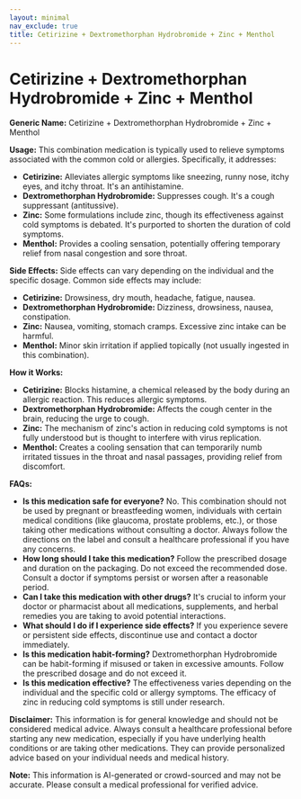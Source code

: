 ```yaml
---
layout: minimal
nav_exclude: true
title: Cetirizine + Dextromethorphan Hydrobromide + Zinc + Menthol
---
```


# Cetirizine + Dextromethorphan Hydrobromide + Zinc + Menthol

**Generic Name:** Cetirizine + Dextromethorphan Hydrobromide + Zinc + Menthol

**Usage:** This combination medication is typically used to relieve symptoms associated with the common cold or allergies.  Specifically, it addresses:

* **Cetirizine:**  Alleviates allergic symptoms like sneezing, runny nose, itchy eyes, and itchy throat.  It's an antihistamine.
* **Dextromethorphan Hydrobromide:** Suppresses cough. It's a cough suppressant (antitussive).
* **Zinc:**  Some formulations include zinc, though its effectiveness against cold symptoms is debated.  It's purported to shorten the duration of cold symptoms.
* **Menthol:** Provides a cooling sensation, potentially offering temporary relief from nasal congestion and sore throat.


**Side Effects:**  Side effects can vary depending on the individual and the specific dosage.  Common side effects may include:

* **Cetirizine:** Drowsiness, dry mouth, headache, fatigue, nausea.
* **Dextromethorphan Hydrobromide:** Dizziness, drowsiness, nausea, constipation.
* **Zinc:**  Nausea, vomiting, stomach cramps.  Excessive zinc intake can be harmful.
* **Menthol:**  Minor skin irritation if applied topically (not usually ingested in this combination).


**How it Works:**

* **Cetirizine:** Blocks histamine, a chemical released by the body during an allergic reaction. This reduces allergic symptoms.
* **Dextromethorphan Hydrobromide:** Affects the cough center in the brain, reducing the urge to cough.
* **Zinc:** The mechanism of zinc's action in reducing cold symptoms is not fully understood but is thought to interfere with virus replication.
* **Menthol:** Creates a cooling sensation that can temporarily numb irritated tissues in the throat and nasal passages, providing relief from discomfort.

**FAQs:**

* **Is this medication safe for everyone?** No.  This combination should not be used by pregnant or breastfeeding women, individuals with certain medical conditions (like glaucoma, prostate problems, etc.), or those taking other medications without consulting a doctor.  Always follow the directions on the label and consult a healthcare professional if you have any concerns.
* **How long should I take this medication?**  Follow the prescribed dosage and duration on the packaging. Do not exceed the recommended dose. Consult a doctor if symptoms persist or worsen after a reasonable period.
* **Can I take this medication with other drugs?**  It's crucial to inform your doctor or pharmacist about all medications, supplements, and herbal remedies you are taking to avoid potential interactions.
* **What should I do if I experience side effects?**  If you experience severe or persistent side effects, discontinue use and contact a doctor immediately.
* **Is this medication habit-forming?**  Dextromethorphan Hydrobromide can be habit-forming if misused or taken in excessive amounts.  Follow the prescribed dosage and do not exceed it.
* **Is this medication effective?** The effectiveness varies depending on the individual and the specific cold or allergy symptoms. The efficacy of zinc in reducing cold symptoms is still under research.


**Disclaimer:** This information is for general knowledge and should not be considered medical advice.  Always consult a healthcare professional before starting any new medication, especially if you have underlying health conditions or are taking other medications.  They can provide personalized advice based on your individual needs and medical history.


**Note:** This information is AI-generated or crowd-sourced and may not be accurate. Please consult a medical professional for verified advice.
